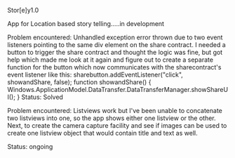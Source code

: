 Stor[e]y1.0

App for Location based story telling.....in development 

Problem encountered: Unhandled exception error thrown due to two event listeners pointing to the same div element on the share contract.
I needed a button to trigger the share contract and thought the logic was fine, but got help which made me look at it again and figure out to create a separate function for the button which now communicates with the sharecontract's event listener like this: sharebutton.addEventListener("click", showandShare, false);
function showandShare() {
        Windows.ApplicationModel.DataTransfer.DataTransferManager.showShareUI();
    }
Status: Solved

Problem encountered: Listviews work but I've been unable to concatenate two 
listviews into one, so the app shows either one listview or the other. Next, to create the camera capture facility and see if images can be used to create one listview object that would contain title and text as well.

Status: ongoing


